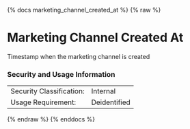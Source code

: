 {% docs marketing_channel_created_at %}
{% raw %}

# Marketing Channel Created At

Timestamp when the marketing channel is created

### Security and Usage Information
|    |    |
|---|---|
|Security Classification:| Internal |
|Usage Requirement:| Deidentified |

{% endraw %}
{% enddocs %}